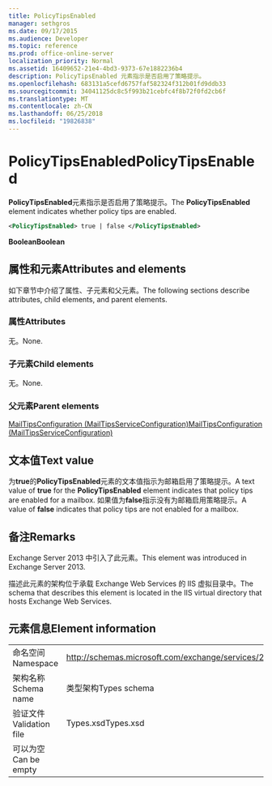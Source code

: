 ```yaml
---
title: PolicyTipsEnabled
manager: sethgros
ms.date: 09/17/2015
ms.audience: Developer
ms.topic: reference
ms.prod: office-online-server
localization_priority: Normal
ms.assetid: 16409652-21e4-4bd3-9373-67e1882236b4
description: PolicyTipsEnabled 元素指示是否启用了策略提示。
ms.openlocfilehash: 683131a5cefd6757faf582324f312b01fd9ddb33
ms.sourcegitcommit: 34041125dc8c5f993b21cebfc4f8b72f0fd2cb6f
ms.translationtype: MT
ms.contentlocale: zh-CN
ms.lasthandoff: 06/25/2018
ms.locfileid: "19826838"
---
```

# <a name="policytipsenabled"></a><span data-ttu-id="4d5aa-103">PolicyTipsEnabled</span><span class="sxs-lookup"><span data-stu-id="4d5aa-103">PolicyTipsEnabled</span></span>

<span data-ttu-id="4d5aa-104">**PolicyTipsEnabled**元素指示是否启用了策略提示。</span><span class="sxs-lookup"><span data-stu-id="4d5aa-104">The **PolicyTipsEnabled** element indicates whether policy tips are enabled.</span></span> 
  
```XML
<PolicyTipsEnabled> true | false </PolicyTipsEnabled>
```

 <span data-ttu-id="4d5aa-105">**Boolean**</span><span class="sxs-lookup"><span data-stu-id="4d5aa-105">**Boolean**</span></span>
## <a name="attributes-and-elements"></a><span data-ttu-id="4d5aa-106">属性和元素</span><span class="sxs-lookup"><span data-stu-id="4d5aa-106">Attributes and elements</span></span>

<span data-ttu-id="4d5aa-107">如下章节中介绍了属性、子元素和父元素。</span><span class="sxs-lookup"><span data-stu-id="4d5aa-107">The following sections describe attributes, child elements, and parent elements.</span></span>
  
### <a name="attributes"></a><span data-ttu-id="4d5aa-108">属性</span><span class="sxs-lookup"><span data-stu-id="4d5aa-108">Attributes</span></span>

<span data-ttu-id="4d5aa-109">无。</span><span class="sxs-lookup"><span data-stu-id="4d5aa-109">None.</span></span>
  
### <a name="child-elements"></a><span data-ttu-id="4d5aa-110">子元素</span><span class="sxs-lookup"><span data-stu-id="4d5aa-110">Child elements</span></span>

<span data-ttu-id="4d5aa-111">无。</span><span class="sxs-lookup"><span data-stu-id="4d5aa-111">None.</span></span>
  
### <a name="parent-elements"></a><span data-ttu-id="4d5aa-112">父元素</span><span class="sxs-lookup"><span data-stu-id="4d5aa-112">Parent elements</span></span>

[<span data-ttu-id="4d5aa-113">MailTipsConfiguration (MailTipsServiceConfiguration)</span><span class="sxs-lookup"><span data-stu-id="4d5aa-113">MailTipsConfiguration (MailTipsServiceConfiguration)</span></span>](mailtipsconfiguration-mailtipsserviceconfiguration.md)
  
## <a name="text-value"></a><span data-ttu-id="4d5aa-114">文本值</span><span class="sxs-lookup"><span data-stu-id="4d5aa-114">Text value</span></span>

<span data-ttu-id="4d5aa-115">为**true**的**PolicyTipsEnabled**元素的文本值指示为邮箱启用了策略提示。</span><span class="sxs-lookup"><span data-stu-id="4d5aa-115">A text value of **true** for the **PolicyTipsEnabled** element indicates that policy tips are enabled for a mailbox.</span></span> <span data-ttu-id="4d5aa-116">如果值为**false**指示没有为邮箱启用策略提示。</span><span class="sxs-lookup"><span data-stu-id="4d5aa-116">A value of **false** indicates that policy tips are not enabled for a mailbox.</span></span> 
  
## <a name="remarks"></a><span data-ttu-id="4d5aa-117">备注</span><span class="sxs-lookup"><span data-stu-id="4d5aa-117">Remarks</span></span>

<span data-ttu-id="4d5aa-118">Exchange Server 2013 中引入了此元素。</span><span class="sxs-lookup"><span data-stu-id="4d5aa-118">This element was introduced in Exchange Server 2013.</span></span>
  
<span data-ttu-id="4d5aa-119">描述此元素的架构位于承载 Exchange Web Services 的 IIS 虚拟目录中。</span><span class="sxs-lookup"><span data-stu-id="4d5aa-119">The schema that describes this element is located in the IIS virtual directory that hosts Exchange Web Services.</span></span>
  
## <a name="element-information"></a><span data-ttu-id="4d5aa-120">元素信息</span><span class="sxs-lookup"><span data-stu-id="4d5aa-120">Element information</span></span>

|||
|:-----|:-----|
|<span data-ttu-id="4d5aa-121">命名空间</span><span class="sxs-lookup"><span data-stu-id="4d5aa-121">Namespace</span></span>  <br/> |http://schemas.microsoft.com/exchange/services/2006/types  <br/> |
|<span data-ttu-id="4d5aa-122">架构名称</span><span class="sxs-lookup"><span data-stu-id="4d5aa-122">Schema name</span></span>  <br/> |<span data-ttu-id="4d5aa-123">类型架构</span><span class="sxs-lookup"><span data-stu-id="4d5aa-123">Types schema</span></span>  <br/> |
|<span data-ttu-id="4d5aa-124">验证文件</span><span class="sxs-lookup"><span data-stu-id="4d5aa-124">Validation file</span></span>  <br/> |<span data-ttu-id="4d5aa-125">Types.xsd</span><span class="sxs-lookup"><span data-stu-id="4d5aa-125">Types.xsd</span></span>  <br/> |
|<span data-ttu-id="4d5aa-126">可以为空</span><span class="sxs-lookup"><span data-stu-id="4d5aa-126">Can be empty</span></span>  <br/> ||
   

